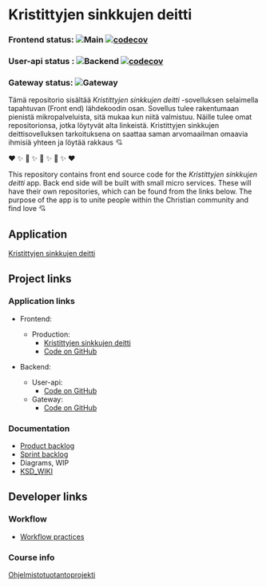 # Kristittyjen sinkkujen deitti

### Frontend status: ![Main](https://github.com/Ohtu-KSDeitti/frontend_ksd/actions/workflows/main.yml/badge.svg) [![codecov](https://codecov.io/gh/Ohtu-KSDeitti/frontend_ksd/branch/main/graph/badge.svg?token=HB9SH3KJB1)](https://codecov.io/gh/Ohtu-KSDeitti/frontend_ksd)

### User-api status : ![Backend](https://github.com/Ohtu-KSDeitti/backend_ksd/actions/workflows/main.yml/badge.svg) [![codecov](https://codecov.io/gh/Ohtu-KSDeitti/user-api/branch/main/graph/badge.svg?token=MMBUCZ3VUB)](https://codecov.io/gh/Ohtu-KSDeitti/user-api)

### Gateway status: ![Gateway](https://github.com/Ohtu-KSDeitti/gateway/actions/workflows/main.yml/badge.svg)


Tämä repositorio sisältää _Kristittyjen sinkkujen deitti_ -sovelluksen selaimella tapahtuvan (Front end) lähdekoodin osan. Sovellus tulee rakentumaan pienistä mikropalveluista, sitä mukaa kun niitä valmistuu. Näille tulee omat repositorionsa, jotka löytyvät alta linkeistä. Kristittyjen sinkkujen deittisovelluksen tarkoituksena on saattaa saman arvomaailman omaavia ihmisiä yhteen ja löytää rakkaus   :cupid:

  :heart:  :sparkles:  :revolving_hearts:  :sparkles:  :revolving_hearts:  :sparkles:  :revolving_hearts:  :sparkles:  :heart:

This repository contains front end source code for the _Kristittyjen sinkkujen deitti_ app. Back end side will be built with small micro services. These will have their own repositories, which can be found from the links below. The purpose of the app is to unite people within the Christian community and find love  :cupid:

## Application

[Kristittyjen sinkkujen deitti](http://13.53.46.78:8080/)

## Project links

### Application links
* Frontend: 
  * Production:
    * [Kristittyjen sinkkujen deitti](http://13.53.46.78:8080/)
    * [Code on GitHub](https://github.com/Ohtu-KSDeitti/frontend_ksd)

* Backend: 
  * User-api:
    * [Code on GitHub](https://github.com/Ohtu-KSDeitti/user-api)
  * Gateway: 
    * [Code on GitHub](https://github.com/Ohtu-KSDeitti/gateway)


### Documentation
* [Product backlog](https://docs.google.com/spreadsheets/d/17pHSsWrSfmB6ZCPkbFlNHP7rXrApZz649BNCZ2rUao4/edit?usp=sharing)
* [Sprint backlog](https://docs.google.com/spreadsheets/d/1qfrm3tt-EGaUIGf8-LNKPHwXWFQBNaiZ_fus_j46mK4/edit?usp=sharing)
* Diagrams, WIP
* [KSD_WIKI](https://github.com/Ohtu-KSDeitti/frontend_ksd/wiki)

## Developer links

### Workflow

* [Workflow practices](https://github.com/Ohtu-KSDeitti/frontend_ksd/wiki/Workflow)

### Course info

[Ohjelmistotuotantoprojekti](https://github.com/HY-TKTL/TKT20007-Ohjelmistotuotantoprojekti)
